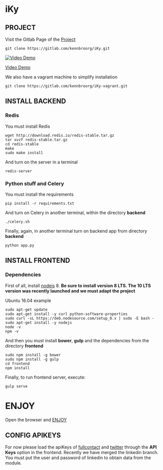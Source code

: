 # iKy

## PROJECT
Visit the Gitlab Page of the [Project](https://kennbroorg.gitlab.io/ikyweb/)

```shell
git clone https://gitlab.com/kennbroorg/iKy.git
```

[![Video Demo](https://kennbroorg.gitlab.io/ikyweb/assets/img/i-1.png)](https://vimeo.com/272495754 "Video Demo - Click to Watch!")

[Video Demo](https://vimeo.com/272495754 "Video Demo - Click to Watch!")

We also have a vagrant machine to simplify installation

```shell
git clone https://gitlab.com/kennbroorg/iKy-vagrant.git
```

## INSTALL BACKEND

### Redis
You must install Redis
```shell
wget http://download.redis.io/redis-stable.tar.gz
tar xvzf redis-stable.tar.gz
cd redis-stable
make
sudo make install
```

And turn on the server in a terminal
```shell
redis-server
```

### Python stuff and Celery
You must install the requirements
```shell
pip install -r requirements.txt
```

And turn on Celery in another terminal, within the directory **backend**
```shell
./celery.sh
```

Finally, again, in another terminal turn on backend app from directory **backend** 
```shell
python app.py
```

## INSTALL FRONTEND

### Dependencies
First of all, install [nodejs](https://nodejs.org/en/) 8.
**Be sure to install version 8 LTS. The 10 LTS version was recently launched and we must adapt the project**

Ubuntu 16.04 example
```shell
sudo apt-get update
sudo apt-get install -y curl python-software-properties
sudo curl -sL https://deb.nodesource.com/setup_8.x | sudo -E bash -
sudo apt-get install -y nodejs
node -v
npm -v 
```

And then you must install **bower**, **gulp** and the dependencies from the directory **frontend**
```shell
sudo npm install -g bower
sudo npm install -g gulp
cd frontend
npm install
```

Finally, to run frontend server, execute:
```shell
gulp serve
```

# ENJOY
Open the browser and [ENJOY](http://127.0.0.1:3000)

## CONFIG APIKEYS
For now please load the apiKeys of [fullcontact](https://support.fullcontact.com/hc/en-us/articles/115003415888-Getting-Started-FullContact-v2-APIs) and [twitter](https://developer.twitter.com/en/docs/basics/authentication/guides/access-tokens.html) through the **API Keys** option in the frontend.
Recently we have merged the linkedin branch. You must put the user and password of linkedin to obtain data from the module.
